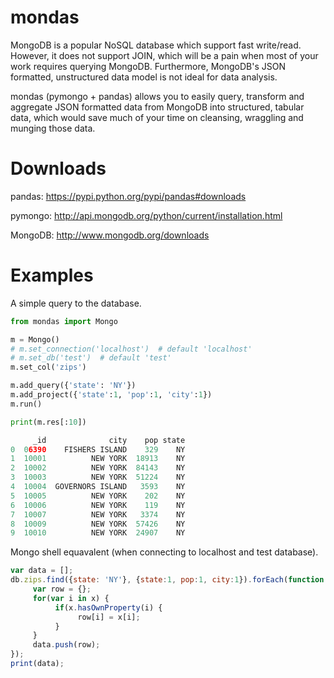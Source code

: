 mondas
======

MongoDB is a popular NoSQL database which support fast write/read. However, it does not support JOIN, which will be a pain when most of your work requires querying MongoDB. Furthermore, MongoDB's JSON formatted, unstructured data model is not ideal for data analysis.

mondas (pymongo + pandas) allows you to easily query, transform and aggregate JSON formatted data from MongoDB into structured, tabular data, which would save much of your time on cleansing, wraggling and munging those data.

Downloads
======
pandas: https://pypi.python.org/pypi/pandas#downloads

pymongo: http://api.mongodb.org/python/current/installation.html

MongoDB: http://www.mongodb.org/downloads

Examples
======
A simple query to the database. 
```python
from mondas import Mongo

m = Mongo()
# m.set_connection('localhost')  # default 'localhost'
# m.set_db('test')  # default 'test'
m.set_col('zips')

m.add_query({'state': 'NY'})
m.add_project({'state':1, 'pop':1, 'city':1})
m.run()

print(m.res[:10])

     _id              city    pop state
0  06390    FISHERS ISLAND    329    NY
1  10001          NEW YORK  18913    NY
2  10002          NEW YORK  84143    NY
3  10003          NEW YORK  51224    NY
4  10004  GOVERNORS ISLAND   3593    NY
5  10005          NEW YORK    202    NY
6  10006          NEW YORK    119    NY
7  10007          NEW YORK   3374    NY
8  10009          NEW YORK  57426    NY
9  10010          NEW YORK  24907    NY
```

Mongo shell equavalent (when connecting to localhost and test database).
```javascript
var data = [];
db.zips.find({state: 'NY'}, {state:1, pop:1, city:1}).forEach(function(x) {
     var row = {};
     for(var i in x) {
          if(x.hasOwnProperty(i) {
               row[i] = x[i];
          }
     }
     data.push(row);
});
print(data);
```
